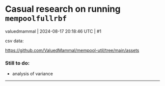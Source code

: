 # Casual research on running `mempoolfullrbf`

valuedmammal | 2024-08-17 20:18:46 UTC | #1

csv data:

https://github.com/ValuedMammal/mempool-util/tree/main/assets

### Still to do:
- analysis of variance

-------------------------

